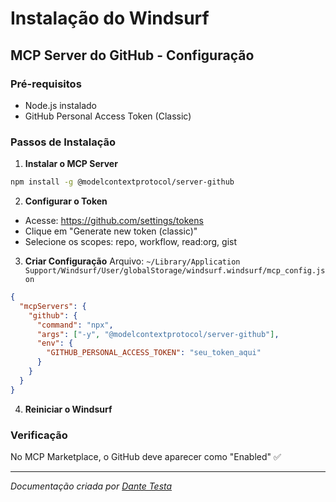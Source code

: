 # Instalação do Windsurf

## MCP Server do GitHub - Configuração

### Pré-requisitos
- Node.js instalado
- GitHub Personal Access Token (Classic)

### Passos de Instalação

1. **Instalar o MCP Server**
```bash
npm install -g @modelcontextprotocol/server-github
```

2. **Configurar o Token**
- Acesse: https://github.com/settings/tokens
- Clique em "Generate new token (classic)"
- Selecione os scopes: repo, workflow, read:org, gist

3. **Criar Configuração**
Arquivo: `~/Library/Application Support/Windsurf/User/globalStorage/windsurf.windsurf/mcp_config.json`

```json
{
  "mcpServers": {
    "github": {
      "command": "npx",
      "args": ["-y", "@modelcontextprotocol/server-github"],
      "env": {
        "GITHUB_PERSONAL_ACCESS_TOKEN": "seu_token_aqui"
      }
    }
  }
}
```

4. **Reiniciar o Windsurf**

### Verificação
No MCP Marketplace, o GitHub deve aparecer como "Enabled" ✅

---
*Documentação criada por [Dante Testa](https://dantetesta.com.br)*
